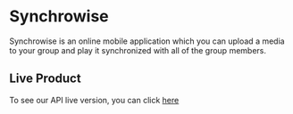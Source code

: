 # Synchrowise

Synchrowise is an online mobile application which you can upload a media to your group and play it synchronized with all of the group members.

## Live Product
To see our API live version, you can click [here](https://www.synchrowise-app.com)
